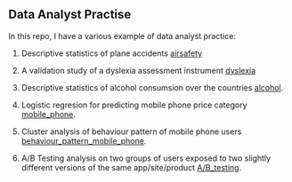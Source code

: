 ## Data Analyst Practise

In this repo, I have a various example of data analyst practice:

1. Descriptive statistics of plane accidents [airsafety](https://github.com/MinaJovanovic/Data-Analysis-Practice/blob/main/Airsafety.ipynb)

2. A validation study of a dyslexia assessment instrument [dyslexia](https://github.com/MinaJovanovic/Data-Analysis-Practice/blob/main/Dyslexia-analysis.ipynb)

3. Descriptive statistics of alcohol consumsion over the countries [alcohol](https://github.com/MinaJovanovic/Data-Analysis-Practice/blob/main/Alocohol_consumpsion.ipynb).

4. Logistic regresion for predicting mobile phone price category [mobile_phone](https://github.com/MinaJovanovic/Data-Analysis-Practice/blob/main/Mobile_Price_Classification.ipynb).

5. Cluster analysis of behaviour pattern of mobile phone users [behaviour_pattern_mobile_phone](https://github.com/MinaJovanovic/Data-Analysis-Practice/blob/main/Mobile_Device_Usage_and_User_Behavior_Dataset.ipynb).

6. A/B Testing analysis on two groups of users exposed to two slightly different versions of the same app/site/product [A/B_testing](https://github.com/MinaJovanovic/Data-Analysis-Practice/blob/main/AB_testing.ipynb).
